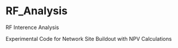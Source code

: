 # RF_Analysis
RF Interence Analysis 

Experimental Code for Network Site Buildout with NPV Calculations
